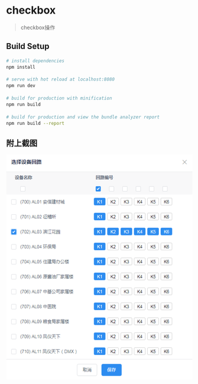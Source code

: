 # checkbox

> checkbox操作

## Build Setup

``` bash
# install dependencies
npm install

# serve with hot reload at localhost:8080
npm run dev

# build for production with minification
npm run build

# build for production and view the bundle analyzer report
npm run build --report
```

## 附上截图
<img src='./src/assets/checkbox_img.png' width="520px" height="608px" />
